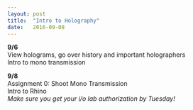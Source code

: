 ```yaml
---
layout: post
title:  "Intro to Holography"
date:   2016-09-08
---
```

**9/6**
<br>
View holograms, go over history and important holographers
<br>
Intro to mono transmission



**9/8**
<br>
Assignment 0: Shoot Mono Transmission
<br>
Intro to Rhino
<br>
*Make sure you get your i/o lab authorization by Tuesday!*
